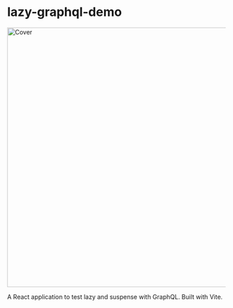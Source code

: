 # lazy-graphql-demo

<img alt="Cover" width="600" src="https://res.cloudinary.com/dejau9zgq/image/upload/v1636116115/cover.png">

<p>
    A React application to test lazy and suspense with GraphQL. Built with Vite.
</p>
